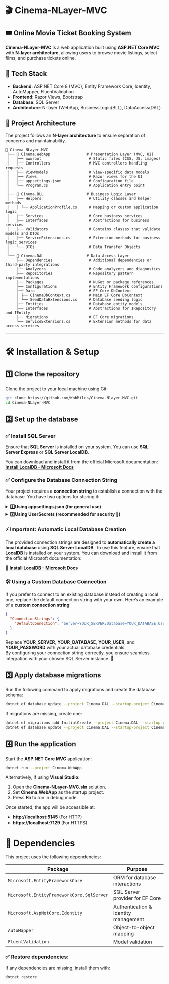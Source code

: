 # 🎬 Cinema-NLayer-MVC
## 🎟️ Online Movie Ticket Booking System  

**Cinema-NLayer-MVC** is a web application built using **ASP.NET Core MVC** with **N-layer architecture**, allowing users to browse movie listings, select films, and purchase tickets online.

## 📌 Tech Stack

- **Backend**: ASP.NET Core 8 (MVC), Entity Framework Core, Identity, AutoMapper, FluentValidation  
- **Frontend**: Razor Views, Bootstrap
- **Database**: SQL Server 
- **Architecture**: N-layer (WebApp, BusinessLogic(BLL), DataAccess(DAL)  

## 📂 Project Architecture

The project follows an **N-layer architecture** to ensure separation of concerns and maintainability.

```plaintext
📂 Cinema-NLayer-MVC  
 ├── 📂 Cinema.WebApp                # Presentation Layer (MVC, UI)
 │   ├── wwwroot                     # Static files (CSS, JS, images)
 │   ├── Controllers                 # MVC controllers handling requests
 │   ├── ViewModels                  # View-specific data models
 │   ├── Views                       # Razor views for the UI
 │   ├── appsettings.json            # Configuration file
 │   └── Program.cs                  # Application entry point
 │
 ├── 📂 Cinema.BLL                   # Business Logic Layer
 │   ├── Helpers                     # Utility classes and helper methods
 │   │ └── ApplicationProfile.cs     # Mapping or custom application logic
 │   ├── Services                    # Core business services
 │   ├── Interfaces                  # Abstractions for business services
 │   ├── Validators                  # Contains classes that validate models and DTOs
 │   ├── ServiceExtensions.cs        # Extension methods for business logic services
 │   └── DTOs                        # Data Transfer Objects
 │
 └── 📂 Cinema.DAL                   # Data Access Layer
     ├── Dependencies                # Additional dependencies or third-party integrations
     ├── Analyzers                   # Code analyzers and diagnostics
     ├── Repositories                # Repository pattern implementations
     ├── Packages                    # NuGet or package references
     ├── Configurations              # Entity Framework configurations
     ├── Data                        # EF Core DbContext
     │ ├── CinemaDbContext.cs        # Main EF Core DbContext
     │ └── SeedDataExtensions.cs     # Database seeding logic
     ├── Entities                    # Database entity models
     ├── Interfaces                  # Abstractions for IRepository and IEntity
     ├── Migrations                  # EF Core migrations
     └── ServiceExtensions.cs        # Extension methods for data access services
```

---

# 🛠️ Installation & Setup

## 1️⃣ Clone the repository
Clone the project to your local machine using Git:
```bash
git clone https://github.com/KobMiles/Cinema-Nlayer-MVC.git
cd Cinema-NLayer-MVC
```


## 2️⃣ Set up the database

### ✅ Install SQL Server
Ensure that **SQL Server** is installed on your system. You can use **SQL Server Express** or **SQL Server LocalDB**.

You can download and install it from the official Microsoft documentation: 
**[Install LocalDB – Microsoft Docs](https://learn.microsoft.com/en-us/sql/database-engine/configure-windows/sql-server-express-localdb)**  

### ✅ Configure the Database Connection String  
Your project requires a **connection string** to establish a connection with the database. You have two options for storing it:  
<details>
<summary><strong>1️⃣Using appsettings.json (for general use)  </strong></summary>

1. Open or create your **appsettings.json** file.
2. Under **ConnectionStrings**, add your connection string. For a local database in Visual Studio, you can use the example below:
   
   ```json
   {
     "ConnectionStrings": {
       "DefaultConnection": "Server=(localdb)\\MSSQLLocalDB;Database=CinemaDB;Trusted_Connection=True;MultipleActiveResultSets=true"
     }
   }
   ```

3. Ensure your project is set up to read **DefaultConnection** from this section (for instance, by referencing **Configuration.GetConnectionString("DefaultConnection")** in your code).

4. **Optional**: If you already have your own database, replace the above connection string with your own.
</details>

<details>
<summary><strong>2️⃣Using UserSecrets (recommended for security 🔐)</strong></summary>
 To protect connection strings and other credentials, store them in **UserSecrets** instead of appsettings.json. Here’s how:

### Option🅰️: Via Visual Studio GUI
1. Right-click WebApp project in **Solution Explorer** and select **Manage User Secrets**.
2. A **secrets.json** file will open. Add your connection string there:
   
   ```json
   {
     "ConnectionStrings": {
       "DefaultConnection": "Server=(localdb)\\MSSQLLocalDB;Database=CinemaDB;Trusted_Connection=True;MultipleActiveResultSets=true"
     }
   }
   ```

3. This file is kept out of source control automatically.

### Option🅱️: Via .NET CLI
1. Open a terminal in your project folder.
2. Initialize user secrets (if not done already):
   
   ```bash
   dotnet user-secrets init
   ```

3. Add your connection string using:
   
   ```bash
   dotnet user-secrets set "ConnectionStrings:DefaultConnection" "Server=(localdb)\\MSSQLLocalDB;Database=CinemaDB;Trusted_Connection=True;MultipleActiveResultSets=true"
   ```

4. The **secrets.json** file is updated accordingly (but not committed to source control).
</details>

### ⚡ Important: Automatic Local Database Creation  
The provided connection strings are designed to **automatically create a local database** using **SQL Server LocalDB**. To use this feature, ensure that **LocalDB** is installed on your system. You can download and install it from the official Microsoft documentation:  

🔗 **[Install LocalDB – Microsoft Docs](https://learn.microsoft.com/en-us/sql/database-engine/configure-windows/sql-server-express-localdb)**  

### 🛠️ Using a Custom Database Connection  
If you prefer to connect to an existing database instead of creating a local one, replace the default connection string with your own. Here’s an example of a **custom connection string**:  

```json
{
  "ConnectionStrings": {
    "DefaultConnection": "Server=YOUR_SERVER;Database=YOUR_DATABASE;User Id=YOUR_USER;Password=YOUR_PASSWORD;MultipleActiveResultSets=true"
  }
}
```

Replace **YOUR_SERVER**, **YOUR_DATABASE**, **YOUR_USER**, and **YOUR_PASSWORD** with your actual database credentials.  
By configuring your connection string correctly, you ensure seamless integration with your chosen SQL Server instance. 🚀


## 3️⃣ Apply database migrations

Run the following command to apply migrations and create the database schema:
```bash
dotnet ef database update --project Cinema.DAL --startup-project Cinema.WebApp
```

If migrations are missing, create one:
```bash
dotnet ef migrations add InitialCreate --project Cinema.DAL --startup-project Cinema.WebApp
dotnet ef database update --project Cinema.DAL --startup-project Cinema.WebApp
```


## 4️⃣ Run the application

Start the **ASP.NET Core MVC** application:
```bash
dotnet run --project Cinema.WebApp
```

Alternatively, if using **Visual Studio**:
1. Open the **Cinema-NLayer-MVC.sln** solution.
2. Set **Cinema.WebApp** as the startup project.
3. Press **F5** to run in debug mode.

Once started, the app will be accessible at:
- **http://localhost:5145** (For HTTP)
- **https://localhost:7129** (For HTTPS)

# 🧩 Dependencies

This project uses the following dependencies:

| Package                          | Purpose |
|----------------------------------|---------|
| `Microsoft.EntityFrameworkCore`  | ORM for database interactions |
| `Microsoft.EntityFrameworkCore.SqlServer` | SQL Server provider for EF Core |
| `Microsoft.AspNetCore.Identity`  | Authentication & Identity management |
| `AutoMapper`                     | Object-to-object mapping |
| `FluentValidation`               | Model validation |

### ✅ Restore dependencies:
If any dependencies are missing, install them with:
```bash
dotnet restore
```

